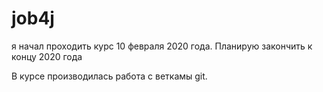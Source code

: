 ﻿# job4j
я начал проходить курс 10 февраля 2020 года. Планирую закончить к концу 2020 года

В курсе производилась работа с веткамы git.